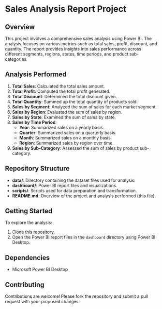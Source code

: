 # Sales Analysis Report Project

## Overview
This project involves a comprehensive sales analysis using Power BI. The analysis focuses on various metrics such as total sales, profit, discount, and quantity. The report provides insights into sales performance across different segments, regions, states, time periods, and product sub-categories.

## Analysis Performed
1. **Total Sales**: Calculated the total sales amount.
2. **Total Profit**: Computed the total profit generated.
3. **Total Discount**: Determined the total discount given.
4. **Total Quantity**: Summed up the total quantity of products sold.
5. **Sales by Segment**: Analyzed the sum of sales for each market segment.
6. **Sales by Region**: Evaluated the sum of sales by region.
7. **Sales by State**: Examined the sum of sales by state.
8. **Sales by Time Period**: 
   - **Year**: Summarized sales on a yearly basis.
   - **Quarter**: Summarized sales on a quarterly basis.
   - **Month**: Summarized sales on a monthly basis.
   - **Region**: Summarized sales by region over time.
9. **Sales by Sub-Category**: Assessed the sum of sales by product sub-category.

## Repository Structure
- **data/**: Directory containing the dataset files used for analysis.
- **dashboard/**: Power BI report files and visualizations.
- **scripts/**: Scripts used for data preparation and transformation.
- **README.md**: Overview of the project and analysis performed (this file).

## Getting Started
To explore the analysis:
1. Clone this repository.
2. Open the Power BI report files in the `dashboard` directory using Power BI Desktop.

## Dependencies
- Microsoft Power BI Desktop

## Contributing
Contributions are welcome! Please fork the repository and submit a pull request with your proposed changes.
